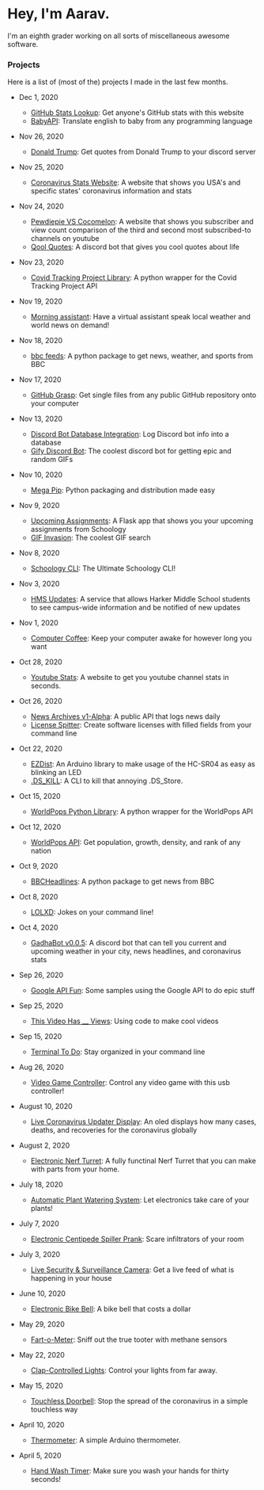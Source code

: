 # Hey, I'm Aarav.
I'm an eighth grader working on all sorts of miscellaneous awesome software. 

### Projects
Here is a list of (most of the) projects I made in the last few months.
- Dec 1, 2020
    - [GitHub Stats Lookup](https://github.com/gadhagod/GitHub-Stats-Lookup): Get anyone's GitHub stats with this website
    - [BabyAPI](https://github.com/gadhagod/BabyAPI): Translate english to baby from any programming language
    
- Nov 26, 2020
    - [Donald Trump](https://github.com/gadhagod/Donald-Trump): Get quotes from Donald Trump to your discord server
    
- Nov 25, 2020
    - [Coronavirus Stats Website](https://usacovid19.herokuapp.com/): A website that shows you USA's and specific states' coronavirus information and stats

- Nov 24, 2020
    - [Pewdiepie VS Cocomelon](https://pewdiepie-vs-cocomelon.herokuapp.com/): A website that shows you subscriber and view count comparison of the third and second most subscribed-to channels on youtube
    - [Qool Quotes](https://github.com/gadhagod/Qool-Quotes): A discord bot that gives you cool quotes about life
    
- Nov 23, 2020
    - [Covid Tracking Project Library](https://github.com/gadhagod/covid-tracking-project): A python wrapper for the Covid Tracking Project API

- Nov 19, 2020
    - [Morning assistant](https://github.com/gadhagod/morning-assistant):
Have a virtual assistant speak local weather and world news on demand!

- Nov 18, 2020
    - [bbc feeds](https://github.com/gadhagod/bbc-feeds): A python package to get news, weather, and sports from BBC

- Nov 17, 2020
    - [GitHub Grasp](https://github.com/gadhagod/GitHub-Grasp): Get single files from any public GitHub repository onto your computer

- Nov 13, 2020
    - [Discord Bot Database Integration](https://medium.com/@gadhagod/discord-database-integration-93e937b71c83): Log Discord bot info into a database
    - [Gify Discord Bot](https://github.com/gadhagod/gify): The coolest discord bot for getting epic and random GIFs

- Nov 10, 2020
    - [Mega Pip](https://github.com/gadhagod/mega-pip): Python packaging and distribution made easy

- Nov 9, 2020
    - [Upcoming Assignments](https://github.com/gadhagod/upcoming-assignments): A Flask app that shows you your upcoming assignments from Schoology
    - [GIF Invasion](https://gif-invasion.herokuapp.com): The coolest GIF search

- Nov 8, 2020
    - [Schoology CLI](https://gadhagod.github.io/schoology/): The Ultimate Schoology CLI!

- Nov 3, 2020
    - [HMS Updates](https://github.com/gadhagod/Harker-Updates): A service that allows Harker Middle School students to see campus-wide information and be notified of new updates

- Nov 1, 2020
    - [Computer Coffee](https://github.com/gadhagod/Computer-Coffee): Keep your computer awake for however long you want

- Oct 28, 2020
    - [Youtube Stats](https://github.com/gadhagod/Youtube-Stats-Website): A website to get you youtube channel stats in seconds.

- Oct 26, 2020
    - [News Archives v1-Alpha](https://github.com/gadhagod/News-Archives): A public API that logs news daily
    - [License Spitter](https://github.com/gadhagod/License-Spitter): Create software licenses with filled fields from your command line

- Oct 22, 2020
    - [EZDist](https://github.com/gadhagod/EZDist): An Arduino library to make usage of the HC-SR04 as easy as blinking an LED
    - [.DS_KILL](https://github.com/gadhagod/.DS_Kill): A CLI to kill that annoying .DS_Store.

- Oct 15, 2020
    - [WorldPops Python Library](https://github.com/gadhagod/worldpops): A python wrapper for the WorldPops API

- Oct 12, 2020
    - [WorldPops API](https://worldpops.herokuapp.com/): Get population, growth, density, and rank of any nation

- Oct 9, 2020
    - [BBCHeadlines](https://github.com/gadhagod/BBCHeadlines): A python package to get news from BBC

- Oct 8, 2020
    - [LOLXD](https://github.com/gadhagod/LOLXD): Jokes on your command line!

- Oct 4, 2020
    - [GadhaBot v0.0.5](https://github.com/gadhagod/GadhaBot/releases/tag): A discord bot that can tell you current and upcoming weather in your city, news headlines, and coronavirus stats

- Sep 26, 2020
    - [Google API Fun](https://github.com/gadhagod/GoogleAPI-Fun): Some samples using the Google API to do epic stuff

- Sep 25, 2020
    - [This Video Has __ Views](https://www.youtube.com/watch?v=clY8cSZbH5s): Using code to make cool videos

- Sep 15, 2020
    - [Terminal To Do](https://github.com/gadhagod/TerminalToDo): Stay organized in your command line

- Aug 26, 2020
    - [Video Game Controller](https://create.arduino.cc/projecthub/GadhaGod/arduino-video-game-controller-for-any-computer-e4aa16): Control any video game with this usb controller!

- August 10, 2020
    - [Live Coronavirus Updater Display](https://www.hackster.io/gadhagod/live-coronavirus-stats-display-e07e89): An oled displays how many cases, deaths, and recoveries for the coronavirus globally

- August 2, 2020
    - [Electronic Nerf Turret](https://www.hackster.io/gadhagod/electronic-nerf-turret-bf5a21): A fully functinal Nerf Turret that you can make with parts from your home.

- July 18, 2020
    - [Automatic Plant Watering System](https://www.hackster.io/gadhagod/fully-automatic-plant-watering-system-de962d): Let electronics take care of your plants!

- July 7, 2020
    - [Electronic Centipede Spiller Prank](https://create.arduino.cc/projecthub/gadhagod/arduino-centipede-dropping-prank-5965a8?ref=user&ref_id=1515406&offset=2): Scare infiltrators of your room

- July 3, 2020
    - [Live Security & Surveillance Camera](https://www.hackster.io/gadhagod/raspberry-pi-live-security-surveillance-camera-e5d95a): Get a live feed of what is happening in your house

- June 10, 2020
    - [Electronic Bike Bell](https://www.hackster.io/gadhagod/1-bike-bell-64d7da): A bike bell that costs a dollar

- May 29, 2020
    - [Fart-o-Meter](https://create.arduino.cc/projecthub/gadhagod/who-passed-the-gas-08d802?ref=user&ref_id=1515406&offset=4): Sniff out the true tooter with methane sensors

- May 22, 2020
    - [Clap-Controlled Lights](https://create.arduino.cc/projecthub/gadhagod/clap-controlled-lights-that-you-can-actually-use-96a85c?ref=user&ref_id=1515406&offset=5): Control your lights from far away.

- May 15, 2020
    - [Touchless Doorbell](https://create.arduino.cc/projecthub/gadhagod/touchless-doorbell-d7b5de?ref=user&ref_id=1515406&offset=6): Stop the spread of the coronavirus in a simple touchless way

- April 10, 2020
    - [Thermometer](https://create.arduino.cc/projecthub/gadhagod/thermometer-2958ff?ref=user&ref_id=1515406&offset=9): A simple Arduino thermometer.

- April 5, 2020
    - [Hand Wash Timer](https://create.arduino.cc/projecthub/gadhagod/simple-hand-wash-timer-60d7cd?ref=user&ref_id=1515406&offset=10): Make sure you wash your hands for thirty seconds!
